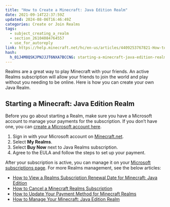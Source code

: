```yaml
---
title: "How to Create a Minecraft: Java Edition Realm"
date: 2021-09-14T22:37:59Z
updated: 2024-08-06T16:46:49Z
categories: Create or Join Realms
tags:
  - subject_creating_a_realm
  - section_26104084764557
  - use_for_autoreply
link: https://help.minecraft.net/hc/en-us/articles/4409253767821-How-to-Create-a-Minecraft-Java-Edition-Realm
hash:
  h_01J4M8QSKJPNJJJT6NXA7BCCNG: starting-a-minecraft-java-edition-realm
---
```


Realms are a great way to play Minecraft with your friends. An active Realms subscription will allow your friends to join the world and play without you needing to be online. Here is how you can create your own Java Realm.

## Starting a Minecraft: Java Edition Realm

Before you go about starting a Realm, make sure you have a Microsoft account to manage your payments for the subscription. If you don’t have one, you can [create a Microsoft account here](https://account.microsoft.com/account/CreateAccount).

1.  Sign in with your Microsoft account on [Minecraft.net](https://www.minecraft.net/en-us/msaprofile).
2.  Select **My Realms**.
3.  Select **Buy Now** next to Java Realms subscription.
4.  Agree to the EULA and follow the steps to set up your payment.

After your subscription is active, you can manage it on your [Microsoft subscriptions page](https://account.microsoft.com/services?fref=home.drawers.subscriptions.view-all-subscriptions). For more Realms management, see the below articles:

- [How to View a Realms Subscription Renewal Date for Minecraft: Java Edition](../Manage-Realms-Subscriptions/How-to-View-a-Realms-Subscription-Renewal-Date-for-Minecraft-Java-Edition.md)
- [How to Cancel a Minecraft Realms Subscription](../Manage-Realms-Subscriptions/How-to-Cancel-a-Minecraft-Realms-Subscription.md)
- [How to Update Your Payment Method for Minecraft Realms](../Manage-Realms-Subscriptions/How-to-Update-Your-Payment-Method-for-Minecraft-Realms.md)
- [How to Manage Your Minecraft: Java Edition Realm](../Manage-Realms-Settings-Worlds/How-to-Manage-Your-Minecraft-Java-Edition-Realm.md)
